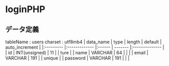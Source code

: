 # loginPHP
## データ定義
tableName : users
charset : utf8mb4
| data_name | type          | length | default | auto_increment |
|:--------- |:------------- |:------ | ------- |:-------------- |
| id        | INT(unsigned) | 11     |         | ture           |
| name      | VARCHAR       | 64     |         |                |
| email     | VARCHAR       | 191    |         | unique         |
| password  | VARCHAR       | 191    |         |                |
